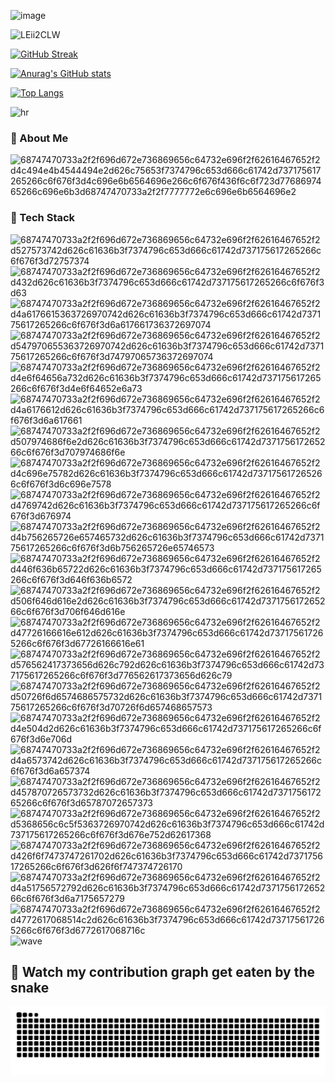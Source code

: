 ![image](https://user-images.githubusercontent.com/78291316/222805211-07f56f34-bc3c-4ec7-8172-302e20bbc489.png)

![LEii2CLW](https://user-images.githubusercontent.com/78291316/222806851-a8eeea80-1c0c-44ab-b603-698d22fee98b.gif)




[![GitHub Streak](https://streak-stats.demolab.com/?user=anshumanbahekar)](https://git.io/streak-stats)

[![Anurag's GitHub stats](https://github-readme-stats.vercel.app/api?username=anshumanbahekar)](https://github.com/anuraghazra/github-readme-stats)

[![Top Langs](https://github-readme-stats.vercel.app/api/top-langs/?username=anshumanbahekar&layout=compact)](https://github.com/anuraghazra/github-readme-stats)










![hr](https://cdn.discordapp.com/attachments/870649335451361320/870944688545366057/Narrow_rgb_loading.gif)

### 🚀 About Me

![68747470733a2f2f696d672e736869656c64732e696f2f62616467652f2d4c494e4b4544494e2d626c75653f7374796c653d666c61742d737175617265266c6f676f3d4c696e6b6564696e266c6f676f436f6c6f723d7768697465266c696e6b3d68747470733a2f2f7777772e6c696e6b6564696e2](https://user-images.githubusercontent.com/78291316/222795730-9c7ff7bd-4543-47c9-ac5c-7aac86d172a8.svg)


### 🔨 Tech Stack

![68747470733a2f2f696d672e736869656c64732e696f2f62616467652f2d527573742d626c61636b3f7374796c653d666c61742d737175617265266c6f676f3d72757374](https://user-images.githubusercontent.com/78291316/222792125-df8672a1-a781-4893-92a2-1f5ad8152d2e.svg)
![68747470733a2f2f696d672e736869656c64732e696f2f62616467652f2d432d626c61636b3f7374796c653d666c61742d737175617265266c6f676f3d63](https://user-images.githubusercontent.com/78291316/222792141-0075a9f1-60ef-4759-bff9-4ef684dfe0c6.svg)
![68747470733a2f2f696d672e736869656c64732e696f2f62616467652f2d4a6176615363726970742d626c61636b3f7374796c653d666c61742d737175617265266c6f676f3d6a617661736372697074](https://user-images.githubusercontent.com/78291316/222792146-66e6ee17-84ae-4fac-9487-f2d3667ff1b2.svg)
![68747470733a2f2f696d672e736869656c64732e696f2f62616467652f2d547970655363726970742d626c61636b3f7374796c653d666c61742d737175617265266c6f676f3d74797065736372697074](https://user-images.githubusercontent.com/78291316/222792151-777777bb-a0b4-4a85-b512-7de5b5a946e0.svg)
![68747470733a2f2f696d672e736869656c64732e696f2f62616467652f2d4e6f64656a732d626c61636b3f7374796c653d666c61742d737175617265266c6f676f3d4e6f64652e6a73](https://user-images.githubusercontent.com/78291316/222792243-59f272f7-7533-41be-a986-a48def803f18.svg)
![68747470733a2f2f696d672e736869656c64732e696f2f62616467652f2d4a6176612d626c61636b3f7374796c653d666c61742d737175617265266c6f676f3d6a617661](https://user-images.githubusercontent.com/78291316/222792438-9e594026-3a31-415b-aaf4-f67599d45fae.svg)
![68747470733a2f2f696d672e736869656c64732e696f2f62616467652f2d507974686f6e2d626c61636b3f7374796c653d666c61742d737175617265266c6f676f3d707974686f6e](https://user-images.githubusercontent.com/78291316/222792446-e373745d-0b32-4916-a670-f37e05f0cb8e.svg)
![68747470733a2f2f696d672e736869656c64732e696f2f62616467652f2d4c696e75782d626c61636b3f7374796c653d666c61742d737175617265266c6f676f3d6c696e7578](https://user-images.githubusercontent.com/78291316/222792460-f53233a0-78aa-4876-8c59-87d1b02c3038.svg)
![68747470733a2f2f696d672e736869656c64732e696f2f62616467652f2d4769742d626c61636b3f7374796c653d666c61742d737175617265266c6f676f3d676974](https://user-images.githubusercontent.com/78291316/222792476-b3b00462-f74a-463e-92fb-f478c138f72c.svg)
![68747470733a2f2f696d672e736869656c64732e696f2f62616467652f2d4b756265726e657465732d626c61636b3f7374796c653d666c61742d737175617265266c6f676f3d6b756265726e65746573](https://user-images.githubusercontent.com/78291316/222792548-62ec47aa-cd60-402e-b3ce-35636d47ec4c.svg)
![68747470733a2f2f696d672e736869656c64732e696f2f62616467652f2d446f636b65722d626c61636b3f7374796c653d666c61742d737175617265266c6f676f3d646f636b6572](https://user-images.githubusercontent.com/78291316/222792590-dc82a8f4-ae8b-4368-8929-c1a6f6caf30e.svg)
![68747470733a2f2f696d672e736869656c64732e696f2f62616467652f2d506f646d616e2d626c61636b3f7374796c653d666c61742d737175617265266c6f676f3d706f646d616e](https://user-images.githubusercontent.com/78291316/222792600-4cddb813-a8fb-43bb-be1c-723e5cb0f003.svg)
![68747470733a2f2f696d672e736869656c64732e696f2f62616467652f2d47726166616e612d626c61636b3f7374796c653d666c61742d737175617265266c6f676f3d67726166616e61](https://user-images.githubusercontent.com/78291316/222792613-6d1e640b-9faf-4908-86a1-f89ec9116b36.svg)
![68747470733a2f2f696d672e736869656c64732e696f2f62616467652f2d576562417373656d626c792d626c61636b3f7374796c653d666c61742d737175617265266c6f676f3d776562617373656d626c79](https://user-images.githubusercontent.com/78291316/222792640-717c0a75-33f6-408f-a6d3-cd35361e572f.svg)
![68747470733a2f2f696d672e736869656c64732e696f2f62616467652f2d50726f6d6574686575732d626c61636b3f7374796c653d666c61742d737175617265266c6f676f3d70726f6d657468657573](https://user-images.githubusercontent.com/78291316/222793755-617d387d-d745-4ae1-9f55-5365a0ea2a94.svg)
![68747470733a2f2f696d672e736869656c64732e696f2f62616467652f2d4e504d2d626c61636b3f7374796c653d666c61742d737175617265266c6f676f3d6e706d](https://user-images.githubusercontent.com/78291316/222793781-3759c0be-b9ca-407c-be41-27358ffd190b.svg)
![68747470733a2f2f696d672e736869656c64732e696f2f62616467652f2d4a6573742d626c61636b3f7374796c653d666c61742d737175617265266c6f676f3d6a657374](https://user-images.githubusercontent.com/78291316/222793890-f4590a03-44a5-4425-99b2-1787c6c9f1b0.svg)
![68747470733a2f2f696d672e736869656c64732e696f2f62616467652f2d457870726573732d626c61636b3f7374796c653d666c61742d737175617265266c6f676f3d65787072657373](https://user-images.githubusercontent.com/78291316/222793900-664ca653-e516-488c-b836-44f26dca789e.svg)
![68747470733a2f2f696d672e736869656c64732e696f2f62616467652f2d5368656c6c5f5363726970742d626c61636b3f7374796c653d666c61742d737175617265266c6f676f3d676e752d62617368](https://user-images.githubusercontent.com/78291316/222793917-a12e96f2-2b9f-49c6-9d9d-27cf9fcceaea.svg)
![68747470733a2f2f696d672e736869656c64732e696f2f62616467652f2d426f6f7473747261702d626c61636b3f7374796c653d666c61742d737175617265266c6f676f3d626f6f747374726170](https://user-images.githubusercontent.com/78291316/222793930-4d146fd5-b737-4048-bd7c-4ea79250247d.svg)
![68747470733a2f2f696d672e736869656c64732e696f2f62616467652f2d4a51756572792d626c61636b3f7374796c653d666c61742d737175617265266c6f676f3d6a7175657279](https://user-images.githubusercontent.com/78291316/222793951-b0258f8a-c8da-4d6c-a1ae-76d8b718fc2d.svg)
![68747470733a2f2f696d672e736869656c64732e696f2f62616467652f2d4772617068514c2d626c61636b3f7374796c653d666c61742d737175617265266c6f676f3d6772617068716c](https://user-images.githubusercontent.com/78291316/222793962-7eb2f7f7-fc90-43df-b110-0f128df21461.svg)
![wave](https://user-images.githubusercontent.com/78291316/222789458-d5995d68-d1bd-46d6-927c-a55471e8913c.svg)



##  🐍 Watch my contribution graph get eaten by the snake
![contributionbar](https://raw.githubusercontent.com/VikashPR/VikashPR/728c3efb687e791e7c393325f01482901dd155e5/github-contribution-grid-snake-dark.svg)
